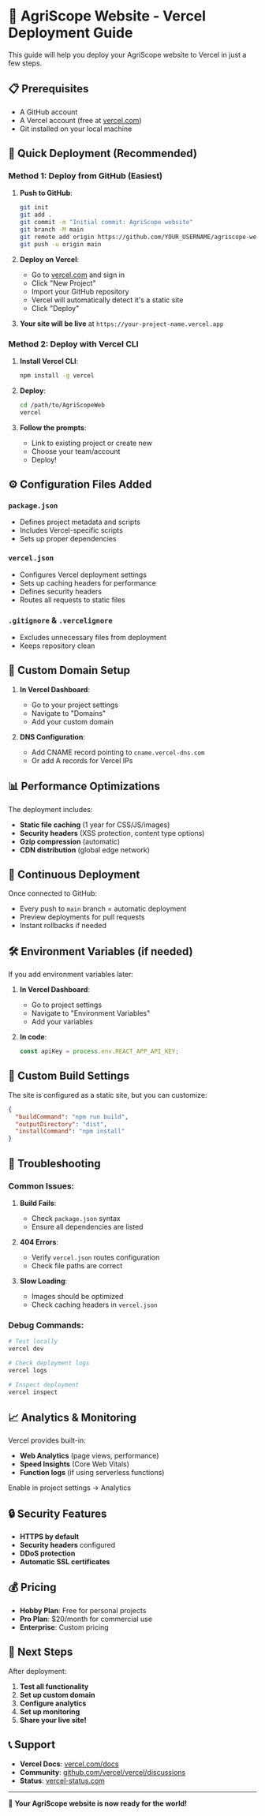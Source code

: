 # 🚀 AgriScope Website - Vercel Deployment Guide

This guide will help you deploy your AgriScope website to Vercel in just a few steps.

## 📋 Prerequisites

- A GitHub account
- A Vercel account (free at [vercel.com](https://vercel.com))
- Git installed on your local machine

## 🚀 Quick Deployment (Recommended)

### Method 1: Deploy from GitHub (Easiest)

1. **Push to GitHub**:
   ```bash
   git init
   git add .
   git commit -m "Initial commit: AgriScope website"
   git branch -M main
   git remote add origin https://github.com/YOUR_USERNAME/agriscope-website.git
   git push -u origin main
   ```

2. **Deploy on Vercel**:
   - Go to [vercel.com](https://vercel.com) and sign in
   - Click "New Project"
   - Import your GitHub repository
   - Vercel will automatically detect it's a static site
   - Click "Deploy"

3. **Your site will be live** at `https://your-project-name.vercel.app`

### Method 2: Deploy with Vercel CLI

1. **Install Vercel CLI**:
   ```bash
   npm install -g vercel
   ```

2. **Deploy**:
   ```bash
   cd /path/to/AgriScopeWeb
   vercel
   ```

3. **Follow the prompts**:
   - Link to existing project or create new
   - Choose your team/account
   - Deploy!

## ⚙️ Configuration Files Added

### `package.json`
- Defines project metadata and scripts
- Includes Vercel-specific scripts
- Sets up proper dependencies

### `vercel.json`
- Configures Vercel deployment settings
- Sets up caching headers for performance
- Defines security headers
- Routes all requests to static files

### `.gitignore` & `.vercelignore`
- Excludes unnecessary files from deployment
- Keeps repository clean

## 🔧 Custom Domain Setup

1. **In Vercel Dashboard**:
   - Go to your project settings
   - Navigate to "Domains"
   - Add your custom domain

2. **DNS Configuration**:
   - Add CNAME record pointing to `cname.vercel-dns.com`
   - Or add A records for Vercel IPs

## 📊 Performance Optimizations

The deployment includes:

- **Static file caching** (1 year for CSS/JS/images)
- **Security headers** (XSS protection, content type options)
- **Gzip compression** (automatic)
- **CDN distribution** (global edge network)

## 🔄 Continuous Deployment

Once connected to GitHub:
- Every push to `main` branch = automatic deployment
- Preview deployments for pull requests
- Instant rollbacks if needed

## 🛠️ Environment Variables (if needed)

If you add environment variables later:

1. **In Vercel Dashboard**:
   - Go to project settings
   - Navigate to "Environment Variables"
   - Add your variables

2. **In code**:
   ```javascript
   const apiKey = process.env.REACT_APP_API_KEY;
   ```

## 📱 Custom Build Settings

The site is configured as a static site, but you can customize:

```json
{
  "buildCommand": "npm run build",
  "outputDirectory": "dist",
  "installCommand": "npm install"
}
```

## 🚨 Troubleshooting

### Common Issues:

1. **Build Fails**:
   - Check `package.json` syntax
   - Ensure all dependencies are listed

2. **404 Errors**:
   - Verify `vercel.json` routes configuration
   - Check file paths are correct

3. **Slow Loading**:
   - Images should be optimized
   - Check caching headers in `vercel.json`

### Debug Commands:

```bash
# Test locally
vercel dev

# Check deployment logs
vercel logs

# Inspect deployment
vercel inspect
```

## 📈 Analytics & Monitoring

Vercel provides built-in:
- **Web Analytics** (page views, performance)
- **Speed Insights** (Core Web Vitals)
- **Function logs** (if using serverless functions)

Enable in project settings → Analytics

## 🔒 Security Features

- **HTTPS by default**
- **Security headers** configured
- **DDoS protection**
- **Automatic SSL certificates**

## 💰 Pricing

- **Hobby Plan**: Free for personal projects
- **Pro Plan**: $20/month for commercial use
- **Enterprise**: Custom pricing

## 🎯 Next Steps

After deployment:

1. **Test all functionality**
2. **Set up custom domain**
3. **Configure analytics**
4. **Set up monitoring**
5. **Share your live site!**

## 📞 Support

- **Vercel Docs**: [vercel.com/docs](https://vercel.com/docs)
- **Community**: [github.com/vercel/vercel/discussions](https://github.com/vercel/vercel/discussions)
- **Status**: [vercel-status.com](https://vercel-status.com)

---

🎉 **Your AgriScope website is now ready for the world!**

